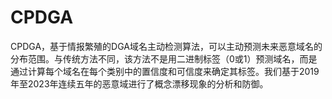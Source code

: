 # CPDGA
CPDGA，基于情报繁殖的DGA域名主动检测算法，可以主动预测未来恶意域名的分布范围。与传统方法不同，该方法不是用二进制标签（0或1）预测域名，而是通过计算每个域名在每个类别中的置信度和可信度来确定其标签。我们基于2019年至2023年连续五年的恶意域进行了概念漂移现象的分析和防御。

